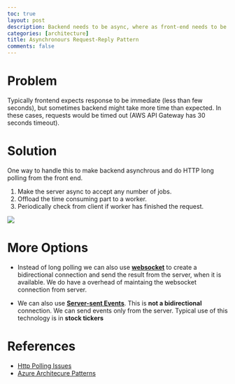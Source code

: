 ```yaml
---
toc: true
layout: post
description: Backend needs to be async, where as front-end needs to be sync
categories: [architecture]
title: Asynchronours Request-Reply Pattern
comments: false
---
```


# Problem     
Typically frontend expects response to be immediate (less than few seconds), but sometimes backend might take more time than expected. In these cases, requests would be timed out (AWS API Gateway has 30 seconds timeout).

# Solution    
One way to handle this to make backend asynchrous and do HTTP long polling from the front end. 

1) Make the server async to accept any number of jobs.    
2) Offload the time consuming part to a worker.     
3) Periodically check from client if worker has finished the request.      

![](https://user-images.githubusercontent.com/3127498/189568631-93f2e2fc-c61a-4755-b6c0-1058088423bb.png)

# More Options
* Instead of long polling we can also use **[websocket](https://developer.mozilla.org/en-US/docs/Web/API/WebSockets_API)** to create a bidirectional connection and send the result from the server, when it is available. We do have a overhead of maintaing the websocket connection from server.

* We can also use **[Server-sent Events](https://developer.mozilla.org/en-US/docs/Web/API/Server-sent_events/Using_server-sent_events)**. This is **not a bidirectional** connection. We can send events only from the server. Typical use of this technology is in **stock tickers**


# References
* [Http Polling Issues](https://datatracker.ietf.org/doc/html/rfc6202#section-2.1)          
* [Azure Architecure Patterns](https://docs.microsoft.com/en-us/azure/architecture/patterns/async-request-reply)
